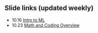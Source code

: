 ## Slide links (updated weekly)

- 10.16 [Intro to ML](tinyurl.com/btrackslides1)
- 10.23 [Math and Coding Overview](tinyurl.com/btrackslides2)
